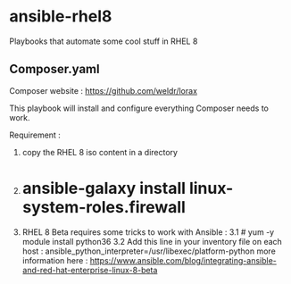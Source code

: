 # ansible-rhel8
Playbooks that automate some cool stuff in RHEL 8

Composer.yaml  
-------------------
Composer website : https://github.com/weldr/lorax

This playbook will install and configure everything Composer needs to work. 

Requirement : 
  1. copy the RHEL 8 iso content in a directory 
  2. # ansible-galaxy install linux-system-roles.firewall
  3. RHEL 8 Beta requires some tricks to work with Ansible : 
       3.1 # yum -y module install python36
       3.2 Add this line in your inventory file on each host : ansible_python_interpreter=/usr/libexec/platform-python 
       more information here : https://www.ansible.com/blog/integrating-ansible-and-red-hat-enterprise-linux-8-beta 
       
